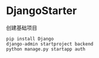 # DjangoStarter

创建基础项目

```
pip install Django
django-admin startproject backend
python manage.py startapp auth

```

